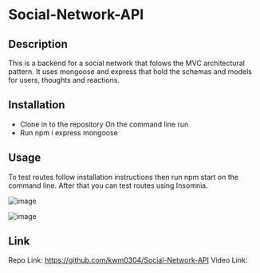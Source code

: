 # Social-Network-API

## Description 
This is a backend for a social network that folows the MVC architectural pattern. It uses mongoose and express that hold the schemas and models for users, thoughts and reactions.

## Installation
* Clone in to the repository
On the command line run
* Run npm i express mongoose

## Usage
To test routes follow installation instructions then run npm start on the command line. After that you can test routes using Insomnia.

![image](https://user-images.githubusercontent.com/106484883/205536905-68810217-8f60-4c43-83e8-45896f0c2e8b.png)

![image](https://user-images.githubusercontent.com/106484883/205536955-63717752-a90e-4f6f-bbc4-e59e55e4b595.png)

## Link 
Repo Link: https://github.com/kwm0304/Social-Network-API
Video Link: 
